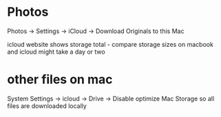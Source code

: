 # Photos

Photos -> Settings -> iCloud -> Download Originals to this Mac

icloud website shows storage total - compare storage sizes on macbook and icloud
might take a day or two

# other files on mac
System Settings -> icloud -> Drive -> Disable optimize Mac Storage
so all files are downloaded locally
